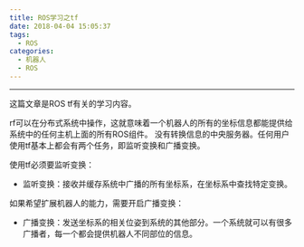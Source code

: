 ```yaml
---
title: ROS学习之tf
date: 2018-04-04 15:05:37
tags:
  - ROS
categories: 
  - 机器人
  - ROS
---
```


-----

这篇文章是ROS tf有关的学习内容。

<!--more-->

rf可以在分布式系统中操作，这就意味着一个机器人的所有的坐标信息都能提供给系统中的任何主机上面的所有ROS组件。 没有转换信息的中央服务器。任何用户使用tf基本上都会有两个任务，即监听变换和广播变换。

使用tf必须要监听变换：

- 监听变换：接收并缓存系统中广播的所有坐标系，在坐标系中查找特定变换。

如果希望扩展机器人的能力，需要开启广播变换：

- 广播变换：发送坐标系的相关位姿到系统的其他部分。一个系统就可以有很多广播者，每一个都会提供机器人不同部位的信息。